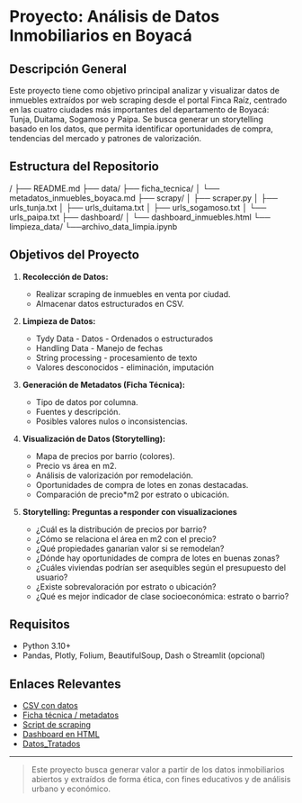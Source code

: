 # Proyecto: Análisis de Datos Inmobiliarios en Boyacá

## Descripción General
Este proyecto tiene como objetivo principal analizar y visualizar datos de inmuebles extraídos por web scraping desde el portal Finca Raíz, centrado en las cuatro ciudades más importantes del departamento de Boyacá: Tunja, Duitama, Sogamoso y Paipa. Se busca generar un storytelling basado en los datos, que permita identificar oportunidades de compra, tendencias del mercado y patrones de valorización.

## Estructura del Repositorio

/
├── README.md
   ├── data/
├── ficha_tecnica/
   │ └── metadatos_inmuebles_boyaca.md
├── scrapy/
   │ ├── scraper.py
   │ ├── urls_tunja.txt
   │ ├── urls_duitama.txt
   │ ├── urls_sogamoso.txt
   │ └── urls_paipa.txt
├── dashboard/
   │ └── dashboard_inmuebles.html
└── limpieza_data/
   └──archivo_data_limpia.ipynb 

## Objetivos del Proyecto

1. **Recolección de Datos:**
   - Realizar scraping de inmuebles en venta por ciudad.
   - Almacenar datos estructurados en CSV.

1. **Limpieza de Datos:**
   - Tydy Data - Datos - Ordenados o estructurados
   - Handling Data - Manejo de fechas
   - String processing - procesamiento de texto
   - Valores desconocidos - eliminación, imputación

2. **Generación de Metadatos (Ficha Técnica):**
   - Tipo de datos por columna.
   - Fuentes y descripción.
   - Posibles valores nulos o inconsistencias.

3. **Visualización de Datos (Storytelling):**
   - Mapa de precios por barrio (colores).
   - Precio vs área en m2.
   - Análisis de valorización por remodelación.
   - Oportunidades de compra de lotes en zonas destacadas.
   - Comparación de precio*m2 por estrato o ubicación.

4. **Storytelling: Preguntas a responder con visualizaciones**

   - ¿Cuál es la distribución de precios por barrio?
   - ¿Cómo se relaciona el área en m2 con el precio?
   - ¿Qué propiedades ganarían valor si se remodelan?
   - ¿Dónde hay oportunidades de compra de lotes en buenas zonas?
   - ¿Cuáles viviendas podrían ser asequibles según el presupuesto del usuario?
   - ¿Existe sobrevaloración por estrato o ubicación?
   - ¿Qué es mejor indicador de clase socioeconómica: estrato o barrio?

## Requisitos
- Python 3.10+
- Pandas, Plotly, Folium, BeautifulSoup, Dash o Streamlit (opcional)

## Enlaces Relevantes
- [CSV con datos](./data)
- [Ficha técnica / metadatos](./ficha_tecnica/metadatos_inmuebles_boyaca.md)
- [Script de scraping](./scrapy)
- [Dashboard en HTML](./dashboard/dashboard_inmuebles.html)
- [Datos_Tratados](./limpieza_data/Limpieza_Analítica_de_Datos_inmuebles.ipynb)

---

> Este proyecto busca generar valor a partir de los datos inmobiliarios abiertos y extraídos de forma ética, con fines educativos y de análisis urbano y económico.
